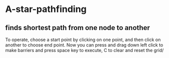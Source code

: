 # A-star-pathfinding
## finds shortest path from one node to another
To operate, choose a start point by clicking on one point, and then click on another to choose end point. Now you can press and drag down left click to make barriers and press space key to execute, C to clear and reset the grid/
